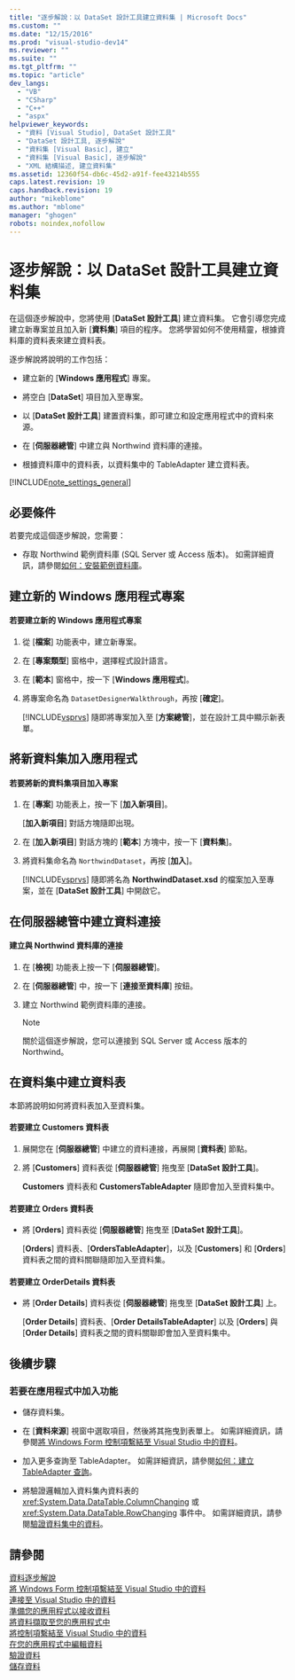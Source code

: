 ```yaml
---
title: "逐步解說：以 DataSet 設計工具建立資料集 | Microsoft Docs"
ms.custom: ""
ms.date: "12/15/2016"
ms.prod: "visual-studio-dev14"
ms.reviewer: ""
ms.suite: ""
ms.tgt_pltfrm: ""
ms.topic: "article"
dev_langs: 
  - "VB"
  - "CSharp"
  - "C++"
  - "aspx"
helpviewer_keywords: 
  - "資料 [Visual Studio], DataSet 設計工具"
  - "DataSet 設計工具, 逐步解說"
  - "資料集 [Visual Basic], 建立"
  - "資料集 [Visual Basic], 逐步解說"
  - "XML 結構描述, 建立資料集"
ms.assetid: 12360f54-db6c-45d2-a91f-fee43214b555
caps.latest.revision: 19
caps.handback.revision: 19
author: "mikeblome"
ms.author: "mblome"
manager: "ghogen"
robots: noindex,nofollow
---
```

# 逐步解說：以 DataSet 設計工具建立資料集
在這個逐步解說中，您將使用 \[**DataSet 設計工具**\] 建立資料集。  它會引導您完成建立新專案並且加入新 \[**資料集**\] 項目的程序。  您將學習如何不使用精靈，根據資料庫的資料表來建立資料表。  
  
 逐步解說將說明的工作包括：  
  
-   建立新的 \[**Windows 應用程式**\] 專案。  
  
-   將空白 \[**DataSet**\] 項目加入至專案。  
  
-   以 \[**DataSet 設計工具**\] 建置資料集，即可建立和設定應用程式中的資料來源。  
  
-   在 \[**伺服器總管**\] 中建立與 Northwind 資料庫的連接。  
  
-   根據資料庫中的資料表，以資料集中的 TableAdapter 建立資料表。  
  
 [!INCLUDE[note_settings_general](../data-tools/includes/note_settings_general_md.md)]  
  
## 必要條件  
 若要完成這個逐步解說，您需要：  
  
-   存取 Northwind 範例資料庫 \(SQL Server 或 Access 版本\)。  如需詳細資訊，請參閱[如何：安裝範例資料庫](../data-tools/how-to-install-sample-databases.md)。  
  
## 建立新的 Windows 應用程式專案  
  
#### 若要建立新的 Windows 應用程式專案  
  
1.  從 \[**檔案**\] 功能表中，建立新專案。  
  
2.  在 \[**專案類型**\] 窗格中，選擇程式設計語言。  
  
3.  在 \[**範本**\] 窗格中，按一下 \[**Windows 應用程式**\]。  
  
4.  將專案命名為 `DatasetDesignerWalkthrough`，再按 \[**確定**\]。  
  
     [!INCLUDE[vsprvs](../code-quality/includes/vsprvs_md.md)] 隨即將專案加入至 \[**方案總管**\]，並在設計工具中顯示新表單。  
  
## 將新資料集加入應用程式  
  
#### 若要將新的資料集項目加入專案  
  
1.  在 \[**專案**\] 功能表上，按一下 \[**加入新項目**\]。  
  
     \[**加入新項目**\] 對話方塊隨即出現。  
  
2.  在 \[**加入新項目**\] 對話方塊的 \[**範本**\] 方塊中，按一下 \[**資料集**\]。  
  
3.  將資料集命名為 `NorthwindDataset`，再按 \[**加入**\]。  
  
     [!INCLUDE[vsprvs](../code-quality/includes/vsprvs_md.md)] 隨即將名為 **NorthwindDataset.xsd** 的檔案加入至專案，並在 \[**DataSet 設計工具**\] 中開啟它。  
  
## 在伺服器總管中建立資料連接  
  
#### 建立與 Northwind 資料庫的連接  
  
1.  在 \[**檢視**\] 功能表上按一下 \[**伺服器總管**\]。  
  
2.  在 \[**伺服器總管**\] 中，按一下 \[**連接至資料庫**\] 按鈕。  
  
3.  建立 Northwind 範例資料庫的連接。  
  
    > [!NOTE]
    >  關於這個逐步解說，您可以連接到 SQL Server 或 Access 版本的 Northwind。  
  
## 在資料集中建立資料表  
 本節將說明如何將資料表加入至資料集。  
  
#### 若要建立 Customers 資料表  
  
1.  展開您在 \[**伺服器總管**\] 中建立的資料連接，再展開 \[**資料表**\] 節點。  
  
2.  將 \[**Customers**\] 資料表從 \[**伺服器總管**\] 拖曳至 \[**DataSet 設計工具**\]。  
  
     **Customers** 資料表和 **CustomersTableAdapter** 隨即會加入至資料集中。  
  
#### 若要建立 Orders 資料表  
  
-   將 \[**Orders**\] 資料表從 \[**伺服器總管**\] 拖曳至 \[**DataSet 設計工具**\]。  
  
     \[**Orders**\] 資料表、\[**OrdersTableAdapter**\]，以及 \[**Customers**\] 和 \[**Orders**\] 資料表之間的資料關聯隨即加入至資料集。  
  
#### 若要建立 OrderDetails 資料表  
  
-   將 \[**Order Details**\] 資料表從 \[**伺服器總管**\] 拖曳至 \[**DataSet 設計工具**\] 上。  
  
     \[**Order Details**\] 資料表、\[**Order DetailsTableAdapter**\] 以及 \[**Orders**\] 與 \[**Order Details**\] 資料表之間的資料關聯即會加入至資料集中。  
  
## 後續步驟  
  
### 若要在應用程式中加入功能  
  
-   儲存資料集。  
  
-   在 \[**資料來源**\] 視窗中選取項目，然後將其拖曳到表單上。  如需詳細資訊，請參閱[將 Windows Form 控制項繫結至 Visual Studio 中的資料](../data-tools/bind-windows-forms-controls-to-data-in-visual-studio.md)。  
  
-   加入更多查詢至 TableAdapter。  如需詳細資訊，請參閱[如何：建立 TableAdapter 查詢](../data-tools/how-to-create-tableadapter-queries.md)。  
  
-   將驗證邏輯加入資料集內資料表的 <xref:System.Data.DataTable.ColumnChanging> 或 <xref:System.Data.DataTable.RowChanging> 事件中。  如需詳細資訊，請參閱[驗證資料集中的資料](../data-tools/validate-data-in-datasets.md)。  
  
## 請參閱  
 [資料逐步解說](../Topic/Data%20Walkthroughs.md)   
 [將 Windows Form 控制項繫結至 Visual Studio 中的資料](../data-tools/bind-windows-forms-controls-to-data-in-visual-studio.md)   
 [連接至 Visual Studio 中的資料](../data-tools/connecting-to-data-in-visual-studio.md)   
 [準備您的應用程式以接收資料](../Topic/Preparing%20Your%20Application%20to%20Receive%20Data.md)   
 [將資料擷取至您的應用程式中](../data-tools/fetching-data-into-your-application.md)   
 [將控制項繫結至 Visual Studio 中的資料](../data-tools/bind-controls-to-data-in-visual-studio.md)   
 [在您的應用程式中編輯資料](../data-tools/editing-data-in-your-application.md)   
 [驗證資料](../Topic/Validating%20Data.md)   
 [儲存資料](../data-tools/saving-data.md)